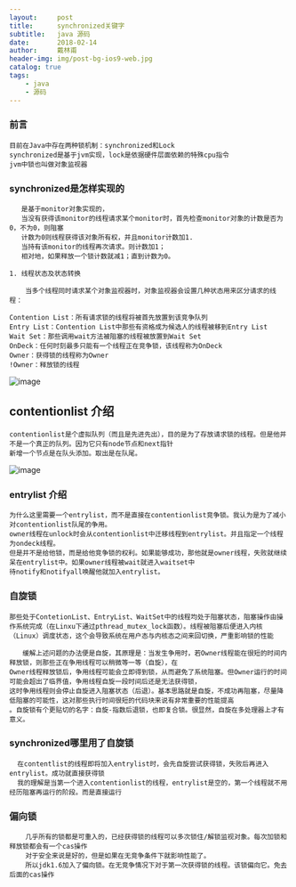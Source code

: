 ```yaml
---
layout:     post
title:      synchronized关键字
subtitle:   java 源码
date:       2018-02-14
author:     戴林甫
header-img: img/post-bg-ios9-web.jpg
catalog: true
tags:
    - java
    - 源码
---
```


### 前言
    目前在Java中存在两种锁机制：synchronized和Lock
    synchronized是基于jvm实现，lock是依据硬件层面依赖的特殊cpu指令
    jvm中锁也叫做对象监视器
    
### synchronized是怎样实现的
       是基于monitor对象实现的，
       当没有获得该monitor的线程请求某个monitor时，首先检查monitor对象的计数是否为0，不为0，则阻塞
       计数为0则线程获得该对象所有权，并且monitor计数加1.
       当持有该monitor的线程再次请求。则计数加1；
       相对地，如果释放一个锁计数就减1；直到计数为0。
       
    1. 线程状态及状态转换
    
        当多个线程同时请求某个对象监视器时，对象监视器会设置几种状态用来区分请求的线程：
    
    Contention List：所有请求锁的线程将被首先放置到该竞争队列
    Entry List：Contention List中那些有资格成为候选人的线程被移到Entry List
    Wait Set：那些调用wait方法被阻塞的线程被放置到Wait Set
    OnDeck：任何时刻最多只能有一个线程正在竞争锁，该线程称为OnDeck
    Owner：获得锁的线程称为Owner
    !Owner：释放锁的线程
    
    
![image](http://img.my.csdn.net/uploads/201107/28/0_1311821841e55M.gif)

##  contentionlist 介绍

    contentionlist是个虚拟队列（而且是先进先出），目的是为了存放请求锁的线程。但是他并不是一个真正的队列。因为它只有node节点和next指针
    新增一个节点是在队头添加。取出是在队尾。
    
![image](http://img.my.csdn.net/uploads/201107/27/0_1311762773jLq3.gif)

### entrylist 介绍
    为什么这里需要一个entrylist，而不是直接在contentionlist竞争锁。我认为是为了减小对contentionlist队尾的争用。
    owner线程在unlock时会从contentionlist中迁移线程到entrylist。并且指定一个线程为ondeck线程。
    但是并不是给他锁，而是给他竞争锁的权利。如果能够成功，那他就是owner线程，失败就继续呆在entrylist中。如果owner线程被wait就进入waitset中
    待notify和notifyall唤醒他就加入entrylist。
    
### 自旋锁

    那些处于ContetionList、EntryList、WaitSet中的线程均处于阻塞状态，阻塞操作由操作系统完成（在Linxu下通过pthread_mutex_lock函数）。线程被阻塞后便进入内核（Linux）调度状态，这个会导致系统在用户态与内核态之间来回切换，严重影响锁的性能
     
    　　缓解上述问题的办法便是自旋，其原理是：当发生争用时，若Owner线程能在很短的时间内释放锁，则那些正在争用线程可以稍微等一等（自旋），在
    Owner线程释放锁后，争用线程可能会立即得到锁，从而避免了系统阻塞。但Owner运行的时间可能会超出了临界值，争用线程自旋一段时间后还是无法获得锁，
    这时争用线程则会停止自旋进入阻塞状态（后退）。基本思路就是自旋，不成功再阻塞，尽量降低阻塞的可能性，这对那些执行时间很短的代码块来说有非常重要的性能提高
    。自旋锁有个更贴切的名字：自旋-指数后退锁，也即复合锁。很显然，自旋在多处理器上才有意义。
    
    
### synchronized哪里用了自旋锁

      在contentlist的线程即将加入entrylist时，会先自旋尝试获得锁，失败后再进入entrylist。成功就直接获得锁
      我的理解是当第一个进入contentionlist的线程，entrylist是空的，第一个线程就不用经历阻塞再运行的阶段。而是直接运行
      
### 偏向锁
    
        几乎所有的锁都是可重入的，已经获得锁的线程可以多次锁住/解锁监视对象。每次加锁和释放锁都会有一个cas操作
        对于安全来说是好的，但是如果在无竞争条件下就影响性能了。
        所以jdk1.6加入了偏向锁。在无竞争情况下对于第一次获得锁的线程。该锁偏向它。免去后面的cas操作
        
###             
    

